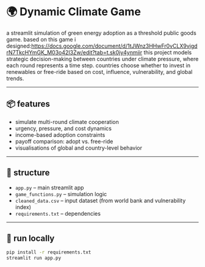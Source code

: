 # 🌍 Dynamic Climate Game

a streamlit simulation of green energy adoption as a threshold public goods game.
based on this game i designed:https://docs.google.com/document/d/1tJWnz3HHwFr0vCLX9vjgdrN7TkcHYmGK_M03o42I3Zw/edit?tab=t.sk0jy4ynmiir
this project models strategic decision-making between countries under climate pressure, where each round represents a time step. countries choose whether to invest in renewables or free-ride based on cost, influence, vulnerability, and global trends.

---

## 📦 features

- simulate multi-round climate cooperation
- urgency, pressure, and cost dynamics
- income-based adoption constraints
- payoff comparison: adopt vs. free-ride
- visualisations of global and country-level behavior

---

## 📁 structure

- `app.py` – main streamlit app
- `game_functions.py` – simulation logic
- `cleaned_data.csv` – input dataset (from world bank and vulnerability index)
- `requirements.txt` – dependencies

---

## 🚀 run locally

```bash
pip install -r requirements.txt
streamlit run app.py
